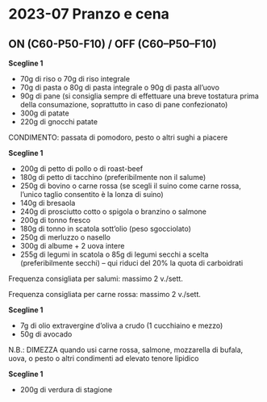 # 2023-07 Pranzo e cena

## ON (C60-P50-F10) / OFF (C60–P50–F10)

**Scegline 1**

- 70g di riso o 70g di riso integrale
- 70g di pasta o 80g di pasta integrale o 90g di pasta all’uovo
- 90g di pane (si consiglia sempre di effettuare una breve tostatura prima della consumazione, soprattutto in caso di pane confezionato)
- 300g di patate
- 220g di gnocchi patate

CONDIMENTO: passata di pomodoro, pesto o altri sughi a piacere

**Scegline 1**

- 200g di petto di pollo o di roast-beef
- 180g di petto di tacchino (preferibilmente non il salume)
- 250g di bovino o carne rossa (se scegli il suino come carne rossa, l’unico taglio consentito è la lonza di suino)
- 140g di bresaola
- 240g di prosciutto cotto o spigola o branzino o salmone
- 200g di tonno fresco
- 180g di tonno in scatola sott’olio (peso sgocciolato)
- 250g di merluzzo o nasello
- 300g di albume + 2 uova intere
- 255g di legumi in scatola o 85g di legumi secchi a scelta (preferibilmente secchi) – qui riduci del 20% la quota di carboidrati

Frequenza consigliata per salumi: massimo 2 v./sett.

Frequenza consigliata per carne rossa: massimo 2 v./sett.

**Scegline 1**

- 7g di olio extravergine d’oliva a crudo (1 cucchiaino e mezzo)
- 50g di avocado

N.B.: DIMEZZA quando usi carne rossa, salmone, mozzarella di bufala, uova, o pesto o altri condimenti ad elevato tenore lipidico

**Scegline 1**

- 200g di verdura di stagione
